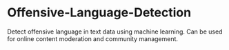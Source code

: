# Offensive-Language-Detection
Detect offensive language in text data using machine learning. Can be used for online content moderation and community management.
